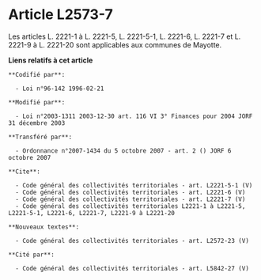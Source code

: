 # Article L2573-7

Les articles L. 2221-1 à L. 2221-5, L. 2221-5-1, L. 2221-6, L. 2221-7 et L. 2221-9 à L. 2221-20 sont applicables aux communes
de Mayotte.

**Liens relatifs à cet article**

	**Codifié par**:

	  - Loi n°96-142 1996-02-21

	**Modifié par**:

	  - Loi n°2003-1311 2003-12-30 art. 116 VI 3° Finances pour 2004 JORF 31 décembre 2003

	**Transféré par**:

	  - Ordonnance n°2007-1434 du 5 octobre 2007 - art. 2 () JORF 6 octobre 2007

	**Cite**:

	  - Code général des collectivités territoriales - art. L2221-5-1 (V)
	  - Code général des collectivités territoriales - art. L2221-6 (V)
	  - Code général des collectivités territoriales - art. L2221-7 (V)
	  - Code général des collectivités territoriales L2221-1 à L2221-5, L2221-5-1, L2221-6, L2221-7, L2221-9 à L2221-20

	**Nouveaux textes**:

	  - Code général des collectivités territoriales - art. L2572-23 (V)

	**Cité par**:

	  - Code général des collectivités territoriales - art. L5842-27 (V)
